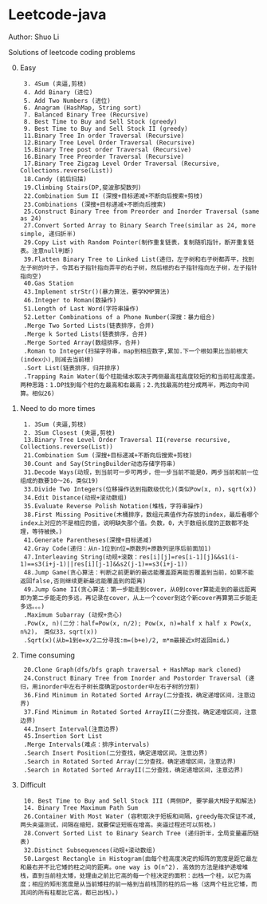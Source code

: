 Leetcode-java
=============
Author: Shuo Li

Solutions of leetcode coding problems

0. Easy

        3. 4Sum (夹逼,剪枝)
        4. Add Binary (进位)
        5. Add Two Numbers (进位)
        6. Anagram (HashMap, String sort)
        7. Balanced Binary Tree (Recursive)
        8. Best Time to Buy and Sell Stock (greedy)
        9. Best Time to Buy and Sell Stock II (greedy)
        11.Binary Tree In order Traversal (Recursive)
        12.Binary Tree Level Order Traversal (Recursive)
        15.Binary Tree post order Traversal (Recursive)
        16.Binary Tree Preorder Traversal (Recursive)
        17.Binary Tree Zigzag Level Order Traversal (Recursive, Collections.reverse(List))
        18.Candy (前后扫描)
        19.Climbing Stairs(DP,斐波那契数列)
        22.Combination Sum II (深搜+目标递减+不断向后搜索+剪枝)
        23.Combinations (深搜+目标递减+不断向后搜索)
        25.Construct Binary Tree from Preorder and Inorder Traversal (same as 24)
        27.Convert Sorted Array to Binary Search Tree(similar as 24, more simple, 递归折半)
        29.Copy List with Random Pointer(制作重复链表，复制随机指针，断开重复链表。注意null判断)
        39.Flatten Binary Tree to Linked List(递归，左子树和右子树都弄平，找到左子树的叶子，令其右子指针指向弄平的右子树，然后根的右子指针指向左子树，左子指针指向空)
        40.Gas Station 
        43.Implement strStr()(暴力算法，要学KMP算法)
        46.Integer to Roman(数操作)
        51.Length of Last Word(字符串操作)
        52.Letter Combinations of a Phone Number(深搜：暴力组合)
        .Merge Two Sorted Lists(链表排序，合并)
        .Merge k Sorted Lists(链表排序，合并)
        .Merge Sorted Array(数组排序，合并)
        .Roman to Integer(扫描字符串，map到相应数字,累加.下一个根如果比当前根大(index小),则减去当前根)
        .Sort List(链表排序，归并排序)
        .Trapping Rain Water(每个柱能储水取决于两侧最高柱高度较短的和当前柱高度差。两种思路：1.DP找到每个柱的左最高和右最高；2.先找最高的柱分成两半，两边向中间算。相似26)
1. Need to do more times
    
        1. 3Sum (夹逼,剪枝)
        2. 3Sum Closest (夹逼,剪枝)
        13.Binary Tree Level Order Traversal II(reverse recursive, Collections.reverse(List))
        21.Combination Sum (深搜+目标递减+不断向后搜索+剪枝)
        30.Count and Say(StringBuilder动态存储字符串)
        31.Decode Ways(动规，到当前可一步可两步，但一步当前不能是0，两步当前和前一位组成的数要10～26，类似19)
        33.Divide Two Integers(位移操作达到指数级优化)(类似Pow(x, n)，sqrt(x))
        34.Edit Distance(动规+滚动数组)
        35.Evaluate Reverse Polish Notation(堆栈，字符串操作)
        38.First Missing Positive(木桶排序，数组元素值作为存放的index，最后看哪个index上对应的不是相应的值，说明缺失那个值。负数，0，大于数组长度的正数都不处理，等待被换。)
        41.Generate Parentheses(深搜+目标递减)
        42.Gray Code(递归：从n-1位到n位=原数列+原数列逆序后前面加1)
        47.Interleaving String(动规+滚数：res[i][j]=res[i-1][j]&&s1(i-1)==s3(i+j-1)||res[i][j-1]&&s2(j-1)==s3(i+j-1))
        48.Jump Game(贪心算法：判断之前更新的最远能覆盖距离能否覆盖到当前，如果不能返回false,否则继续更新最远能覆盖到的距离)
        49.Jump Game II(贪心算法：第一步能走到cover，从0到cover算能走到的最远距离即为第二步能走的多远，再记录在cover，从上一个cover到这个新cover再算第三步能走多远。。。)
        .Maximum Subarray (动规+贪心)
        .Pow(x, n)(二分：half=Pow(x, n/2); Pow(x, n)=half x half x Pow(x, n%2)， 类似33，sqrt(x))
        .Sqrt(x)(从b=1到e=x/2二分寻找:m=(b+e)/2, m*m最接近x时返回mid。)
2. Time consuming

        20.Clone Graph(dfs/bfs graph traversal + HashMap mark cloned)
        24.Construct Binary Tree from Inorder and Postorder Traversal (递归，用inorder中左右子树长度确定postorder中左右子树的分割)
        36.Find Minimum in Rotated Sorted Array(二分查找，确定递增区间，注意边界)
        37.Find Minimum in Rotated Sorted ArrayII(二分查找，确定递增区间，注意边界)
        44.Insert Interval(注意边界)
        45.Insertion Sort List
        .Merge Intervals(难点：排序intervals)
        .Search Insert Position(二分查找，确定递增区间，注意边界)
        .Search in Rotated Sorted Array(二分查找，确定递增区间，注意边界)
        .Search in Rotated Sorted ArrayII(二分查找，确定递增区间，注意边界)
3. Difficult
        
        10. Best Time to Buy and Sell Stock III (两侧DP, 要学最大M段子和解法)
        14. Binary Tree Maximum Path Sum
        26.Container With Most Water (容积取决于短板和间隔，greedy每次保证不减, 两头夹逼测试，间隔在缩短，就要保证短板在增高。夹逼过程还可以剪枝。)
        28.Convert Sorted List to Binary Search Tree (递归折半，全局变量遍历链表)
        32.Distinct Subsequences(动规+滚动数组)
        50.Largest Rectangle in Histogram(由每个柱高度决定的矩阵的宽度是距它最左和最右并不比它矮的柱之间的距离。one way is O(n^2). 高效的方法是维护递增堆栈，直到当前柱太矮，处理由之前比它高的每一个柱决定的面积：出栈一个柱，以它为高度；相应的矩形宽度是从当前矮柱的前一格到当前栈顶的柱的后一格（这两个柱比它矮，而其间的所有柱都比它高，都已出栈）。)
